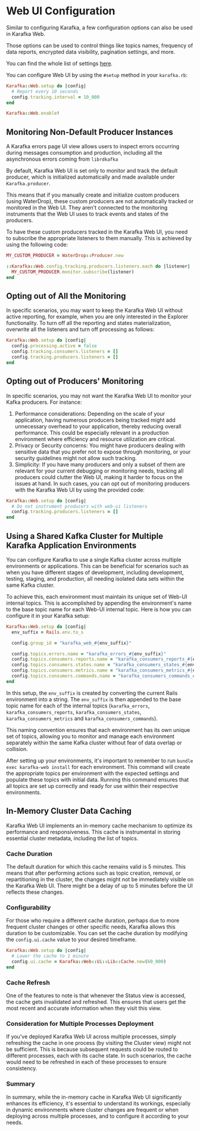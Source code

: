 # Web UI Configuration

Similar to configuring Karafka, a few configuration options can also be used in Karafka Web.

Those options can be used to control things like topics names, frequency of data reports, encrypted data visibility, pagination settings, and more.

You can find the whole list of settings [here](https://github.com/karafka/karafka-web/blob/master/lib/karafka/web/config.rb).

You can configure Web UI by using the `#setup` method in your `karafka.rb`:

```ruby
Karafka::Web.setup do |config|
  # Report every 10 seconds
  config.tracking.interval = 10_000
end

Karafka::Web.enable!
```

## Monitoring Non-Default Producer Instances

A Karafka errors page UI view allows users to inspect errors occurring during messages consumption and production, including all the asynchronous errors coming from `librdkafka`

By default, Karafka Web UI is set only to monitor and track the default producer, which is initialized automatically and made available under `Karafka.producer`.

This means that if you manually create and initialize custom producers (using WaterDrop), these custom producers are not automatically tracked or monitored in the Web UI. They aren't connected to the monitoring instruments that the Web UI uses to track events and states of the producers.

To have these custom producers tracked in the Karafka Web UI, you need to subscribe the appropriate listeners to them manually. This is achieved by using the following code:

```ruby
MY_CUSTOM_PRODUCER = WaterDrop::Producer.new

::Karafka::Web.config.tracking.producers.listeners.each do |listener|
  MY_CUSTOM_PRODUCER.monitor.subscribe(listener)
end
```

## Opting out of All the Monitoring

In specific scenarios, you may want to keep the Karafka Web UI without active reporting, for example, when you are only interested in the Explorer functionality. To turn off all the reporting and states materialization, overwrite all the listeners and turn off processing as follows:

```ruby
Karafka::Web.setup do |config|
  config.processing.active = false
  config.tracking.consumers.listeners = []
  config.tracking.producers.listeners = []
end
```

## Opting out of Producers' Monitoring

In specific scenarios, you may not want the Karafka Web UI to monitor your Kafka producers. For instance:

1. Performance considerations: Depending on the scale of your application, having numerous producers being tracked might add unnecessary overhead to your application, thereby reducing overall performance. This could be especially relevant in a production environment where efficiency and resource utilization are critical.
2. Privacy or Security concerns: You might have producers dealing with sensitive data that you prefer not to expose through monitoring, or your security guidelines might not allow such tracking.
3. Simplicity: If you have many producers and only a subset of them are relevant for your current debugging or monitoring needs, tracking all producers could clutter the Web UI, making it harder to focus on the issues at hand.
In such cases, you can opt out of monitoring producers with the Karafka Web UI by using the provided code:

```ruby
Karafka::Web.setup do |config|
  # Do not instrument producers with web-ui listeners
  config.tracking.producers.listeners = []
end
```

## Using a Shared Kafka Cluster for Multiple Karafka Application Environments

You can configure Karafka to use a single Kafka cluster across multiple environments or applications. This can be beneficial for scenarios such as when you have different stages of development, including development, testing, staging, and production, all needing isolated data sets within the same Kafka cluster.

To achieve this, each environment must maintain its unique set of Web-UI internal topics. This is accomplished by appending the environment's name to the base topic name for each Web-UI internal topic.
Here is how you can configure it in your Karafka setup:

```ruby
Karafka::Web.setup do |config|
  env_suffix = Rails.env.to_s

  config.group_id = "karafka_web_#{env_suffix}"

  config.topics.errors.name = "karafka_errors_#{env_suffix}"
  config.topics.consumers.reports.name = "karafka_consumers_reports_#{env_suffix}"
  config.topics.consumers.states.name = "karafka_consumers_states_#{env_suffix}"
  config.topics.consumers.metrics.name = "karafka_consumers_metrics_#{env_suffix}"
  config.topics.consumers.commands.name = "karafka_consumers_commands_#{env_suffix}"
end
```

In this setup, the `env_suffix` is created by converting the current Rails environment into a string. The `env_suffix` is then appended to the base topic name for each of the internal topics (`karafka_errors`, `karafka_consumers_reports`, `karafka_consumers_states`, `karafka_consumers_metrics` and `karafka_consumers_commands`).

This naming convention ensures that each environment has its own unique set of topics, allowing you to monitor and manage each environment separately within the same Kafka cluster without fear of data overlap or collision.

After setting up your environments, it's important to remember to run `bundle exec karafka-web install` for each environment. This command will create the appropriate topics per environment with the expected settings and populate these topics with initial data. Running this command ensures that all topics are set up correctly and ready for use within their respective environments.

## In-Memory Cluster Data Caching

Karafka Web UI implements an in-memory cache mechanism to optimize its performance and responsiveness. This cache is instrumental in storing essential cluster metadata, including the list of topics.

### Cache Duration

The default duration for which this cache remains valid is 5 minutes. This means that after performing actions such as topic creation, removal, or repartitioning in the cluster, the changes might not be immediately visible on the Karafka Web UI. There might be a delay of up to 5 minutes before the UI reflects these changes.

### Configurability

For those who require a different cache duration, perhaps due to more frequent cluster changes or other specific needs, Karafka allows this duration to be customizable. You can set the cache duration by modifying the `config.ui.cache` value to your desired timeframe.

```ruby
Karafka::Web.setup do |config|
  # Lower the cache to 1 minute
  config.ui.cache = Karafka::Web::Ui::Lib::Cache.new(60_000)
end
```

### Cache Refresh

One of the features to note is that whenever the Status view is accessed, the cache gets invalidated and refreshed. This ensures that users get the most recent and accurate information when they visit this view.

### Consideration for Multiple Processes Deployment

If you've deployed Karafka Web UI across multiple processes, simply refreshing the cache in one process (by visiting the Cluster view) might not be sufficient. This is because subsequent requests could be routed to different processes, each with its cache state. In such scenarios, the cache would need to be refreshed in each of these processes to ensure consistency.

### Summary

In summary, while the in-memory cache in Karafka Web UI significantly enhances its efficiency, it's essential to understand its workings, especially in dynamic environments where cluster changes are frequent or when deploying across multiple processes, and to configure it according to your needs.
